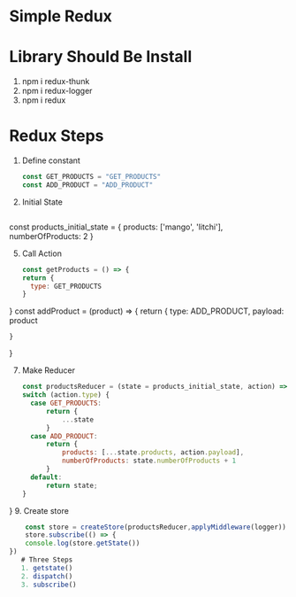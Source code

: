 # Simple Redux
# Library Should Be Install
  1. npm i redux-thunk  
  2. npm i redux-logger  
  3. npm i redux
     
# Redux Steps
1. Define constant  
   ```js
   const GET_PRODUCTS = "GET_PRODUCTS"
   const ADD_PRODUCT = "ADD_PRODUCT"
2. Initial State
   ```js
const products_initial_state = {
    products: ['mango', 'litchi'],
    numberOfProducts: 2
}

5. Call Action
      ```js
   const getProducts = () => {
   return {
        type: GET_PRODUCTS
    }
}
const addProduct = (product) => {
    return {
        type: ADD_PRODUCT,
        payload: product

    }
}

7. Make Reducer
      ```js
   const productsReducer = (state = products_initial_state, action) => {
   switch (action.type) {
        case GET_PRODUCTS:
            return {
                ...state
            }
        case ADD_PRODUCT:
            return {
                products: [...state.products, action.payload],
                numberOfProducts: state.numberOfProducts + 1
            }
        default:
            return state;
    }
}
9. Create store 
```js
    const store = createStore(productsReducer,applyMiddleware(logger))  
    store.subscribe(() => {
    console.log(store.getState())
})
   # Three Steps
   1. getstate()
   2. dispatch()
   3. subscribe()
